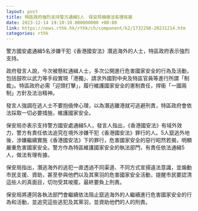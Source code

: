 ```yaml
---
layout: post
title: 特區政府強烈支持警方通緝5人　保安局稱做法有理有據
date: 2023-12-14 19:10:10.000000000 +08:00
link: https://news.rthk.hk/rthk/ch/component/k2/1732298-20231214.htm
categories: rthk
---
```


警方國安處通緝5名涉嫌干犯《香港國安法》潛逃海外的人士，特區政府表示強烈支持。

​政府發言人說，今次被懸紅通緝人士，多次公開進行危害國家安全的行為及活動，包括鼓吹以武力等手段實現「港獨」、請求外國對中央及特區官員等進行所謂「制裁」。特區政府必需「迎頭打擊」，履行維護國家安全的憲制責任，捍衞「一國兩制」方針及法治精神。

發言人強調在逃人士不要抱僥倖心理，以為潛逃離港就可逃避刑責，特區政府會依法採取一切必要措施，維護國家安全。

保安局亦表示支持警方國安處通緝5人，發言人指出，《香港國安法》有域外效力，警方有責任依法追究在境外涉嫌干犯《香港國安法》罪行的人。5人竄逃外地後，涉嫌繼續實施《香港國安法》下的罪行，危害國家安全的惡行昭然若揭，明顯嚴重危害國家安全。警方作為特區維護國家安全的執法部門，有責任依法通緝5人，做法有理有據。

保安局指出，潛逃海外的逃犯一直透過不同渠道、不同方式宣揚違法意識，並煽動市民支援、資助，甚至參與他們以及其黨羽的危害國家安全活動，提醒市民要認清這些人的真面目，切勿受其唆擺，最終要負上刑責。

保安局將連同各執法部門會繼續依法阻止竄逃海外的人繼續進行危害國家安全的行為和活動，並追究這些逃犯及其黨羽，並資助他們的人的刑責。
